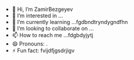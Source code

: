 - 👋 Hi, I’m ZamirBezgeyev
- 👀 I’m interested in ...
- 🌱 I’m currently learning ...fgdbndtryndygndfhn
- 💞️ I’m looking to collaborate on ...
- 📫 How to reach me ...fdgbdyjytj
- 😄 Pronouns: .
- ⚡ Fun fact: fvijdfjgsdrjigv
<!---
ZamirBezgeyev/ZamirBezgeyev is a ✨ special ✨ repository because its `README.md` (this file) appears on your GitHub profile.
You can click the Preview link to take a look at your changes.
--->
